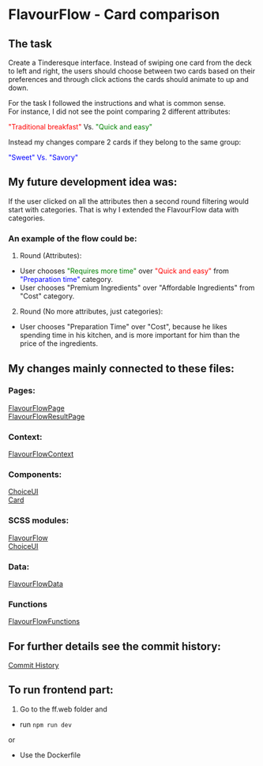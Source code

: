 # FlavourFlow - Card comparison

## The task 

Create a Tinderesque interface. Instead of swiping one card from the deck to left and right, the users should choose between two cards based on their preferences and through click actions the cards should animate to up and down.  

For the task I followed the instructions and what is common sense.  
For instance, I did not see the point comparing 2 different attributes:

<span style="color: red;">"Traditional breakfast"</span> Vs. <span style="color: green;">"Quick and easy"</span>

Instead my changes compare 2 cards if they belong to the same group:   

<span style="color: blue;">"Sweet" Vs. "Savory"</span>  

## My future development idea was:  
If the user clicked on all the attributes then a second round filtering would start with categories.
That is why I extended the FlavourFlow data with categories.  

### An example of the flow could be:  

1. Round (Attributes):  
- User chooses <span style="color: green;">"Requires more time"</span> over <span style="color: red;">"Quick and easy"</span> from  <span style="color: blue;">"Preparation time"</span> category.  
- User chooses "Premium Ingredients" over "Affordable Ingredients" from "Cost" category.  

2. Round (No more attributes, just categories):  
- User chooses "Preparation Time" over "Cost", because he likes spending time in his kitchen, and is more important for him than the price of the ingredients.

## My changes mainly connected to these files: 

### Pages:
[FlavourFlowPage](ff.web/src/components/pages/FlavourFlowPage.tsx)  
[FlavourFlowResultPage](ff.web/src/components/pages/FlavourFlowResultPage.tsx)  

### Context:
[FlavourFlowContext](ff.web/src/context/FlavourFlowContext.tsx)  

### Components:
[ChoiceUI](ff.web/src/components/organisms/ChoiceUI.tsx)  
[Card](ff.web/src/components/atoms/Card.tsx)  

### SCSS modules:
[FlavourFlow](ff.web/src/scss/components/pages/FlavourFlow.module.scss)  
[ChoiceUI](ff.web/src/scss/components/organisms/ChoiceUI.module.scss)  

### Data:
[FlavourFlowData](ff.web/src/utils/FlavourFlowData.ts)  

### Functions
[FlavourFlowFunctions](ff.web/src/utils/FlavourFlowFunctions.ts)  

## For further details see the commit history:
[Commit History](https://github.com/lilla-nemeth/card-sorting-task/commits/main/?author=lilla-nemeth&before=e7ad6696bc00db884421cbcfb26b3e6879576109+35)  


## To run frontend part:

1. Go to the ff.web folder and

- run `npm run dev`

or

- Use the Dockerfile
